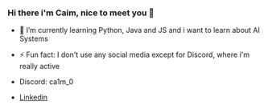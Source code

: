 ### Hi there i'm Caim, nice to meet you 👋

- 🌱 I’m currently learning Python, Java and JS and i want to learn about AI Systems
- ⚡ Fun fact: I don't use any social media except for Discord, where i'm really active

- Discord: ca1m_0
- [Linkedin](https://www.linkedin.com/in/vinicius-abrantes-198640175/)

<!--
**Caim132/Caim132** is a ✨ _special_ ✨ repository because its `README.md` (this file) appears on your GitHub profile.

Here are some ideas to get you started:

- 🔭 I’m currently working on ...
- 🌱 I’m currently learning ...
- 👯 I’m looking to collaborate on ...
- 🤔 I’m looking for help with ...
- 💬 Ask me about ...
- 📫 How to reach me: ...
- 😄 Pronouns: ...
- ⚡ Fun fact: ...
-->

